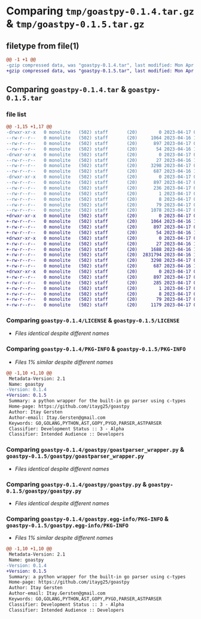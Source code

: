 # Comparing `tmp/goastpy-0.1.4.tar.gz` & `tmp/goastpy-0.1.5.tar.gz`

## filetype from file(1)

```diff
@@ -1 +1 @@
-gzip compressed data, was "goastpy-0.1.4.tar", last modified: Mon Apr 17 08:15:52 2023, max compression
+gzip compressed data, was "goastpy-0.1.5.tar", last modified: Mon Apr 17 08:31:28 2023, max compression
```

## Comparing `goastpy-0.1.4.tar` & `goastpy-0.1.5.tar`

### file list

```diff
@@ -1,15 +1,17 @@
-drwxr-xr-x   0 monolite   (502) staff       (20)        0 2023-04-17 08:15:52.117272 goastpy-0.1.4/
--rw-r--r--   0 monolite   (502) staff       (20)     1064 2023-04-16 11:48:27.000000 goastpy-0.1.4/LICENSE
--rw-r--r--   0 monolite   (502) staff       (20)      897 2023-04-17 08:15:52.117355 goastpy-0.1.4/PKG-INFO
--rw-r--r--   0 monolite   (502) staff       (20)       54 2023-04-16 11:48:27.000000 goastpy-0.1.4/README.md
-drwxr-xr-x   0 monolite   (502) staff       (20)        0 2023-04-17 08:15:52.116426 goastpy-0.1.4/goastpy/
--rw-r--r--   0 monolite   (502) staff       (20)       27 2023-04-16 13:44:10.000000 goastpy-0.1.4/goastpy/__init__.py
--rw-r--r--   0 monolite   (502) staff       (20)     3298 2023-04-17 07:48:55.000000 goastpy-0.1.4/goastpy/goastparser_wrapper.py
--rw-r--r--   0 monolite   (502) staff       (20)      687 2023-04-16 13:44:59.000000 goastpy-0.1.4/goastpy/goastpy.py
-drwxr-xr-x   0 monolite   (502) staff       (20)        0 2023-04-17 08:15:52.117142 goastpy-0.1.4/goastpy.egg-info/
--rw-r--r--   0 monolite   (502) staff       (20)      897 2023-04-17 08:15:52.000000 goastpy-0.1.4/goastpy.egg-info/PKG-INFO
--rw-r--r--   0 monolite   (502) staff       (20)      236 2023-04-17 08:15:52.000000 goastpy-0.1.4/goastpy.egg-info/SOURCES.txt
--rw-r--r--   0 monolite   (502) staff       (20)        1 2023-04-17 08:15:52.000000 goastpy-0.1.4/goastpy.egg-info/dependency_links.txt
--rw-r--r--   0 monolite   (502) staff       (20)        8 2023-04-17 08:15:52.000000 goastpy-0.1.4/goastpy.egg-info/top_level.txt
--rw-r--r--   0 monolite   (502) staff       (20)       79 2023-04-17 08:15:52.117709 goastpy-0.1.4/setup.cfg
--rw-r--r--   0 monolite   (502) staff       (20)     1078 2023-04-17 08:15:46.000000 goastpy-0.1.4/setup.py
+drwxr-xr-x   0 monolite   (502) staff       (20)        0 2023-04-17 08:31:28.954026 goastpy-0.1.5/
+-rw-r--r--   0 monolite   (502) staff       (20)     1064 2023-04-16 11:48:27.000000 goastpy-0.1.5/LICENSE
+-rw-r--r--   0 monolite   (502) staff       (20)      897 2023-04-17 08:31:28.954114 goastpy-0.1.5/PKG-INFO
+-rw-r--r--   0 monolite   (502) staff       (20)       54 2023-04-16 11:48:27.000000 goastpy-0.1.5/README.md
+drwxr-xr-x   0 monolite   (502) staff       (20)        0 2023-04-17 08:31:28.952368 goastpy-0.1.5/goastpy/
+-rw-r--r--   0 monolite   (502) staff       (20)       27 2023-04-16 13:44:10.000000 goastpy-0.1.5/goastpy/__init__.py
+-rw-r--r--   0 monolite   (502) staff       (20)     1688 2023-04-16 11:49:12.000000 goastpy-0.1.5/goastpy/goastparser.h
+-rw-r--r--   0 monolite   (502) staff       (20)  2831794 2023-04-16 11:49:12.000000 goastpy-0.1.5/goastpy/goastparser.so
+-rw-r--r--   0 monolite   (502) staff       (20)     3298 2023-04-17 07:48:55.000000 goastpy-0.1.5/goastpy/goastparser_wrapper.py
+-rw-r--r--   0 monolite   (502) staff       (20)      687 2023-04-16 13:44:59.000000 goastpy-0.1.5/goastpy/goastpy.py
+drwxr-xr-x   0 monolite   (502) staff       (20)        0 2023-04-17 08:31:28.953904 goastpy-0.1.5/goastpy.egg-info/
+-rw-r--r--   0 monolite   (502) staff       (20)      897 2023-04-17 08:31:28.000000 goastpy-0.1.5/goastpy.egg-info/PKG-INFO
+-rw-r--r--   0 monolite   (502) staff       (20)      285 2023-04-17 08:31:28.000000 goastpy-0.1.5/goastpy.egg-info/SOURCES.txt
+-rw-r--r--   0 monolite   (502) staff       (20)        1 2023-04-17 08:31:28.000000 goastpy-0.1.5/goastpy.egg-info/dependency_links.txt
+-rw-r--r--   0 monolite   (502) staff       (20)        8 2023-04-17 08:31:28.000000 goastpy-0.1.5/goastpy.egg-info/top_level.txt
+-rw-r--r--   0 monolite   (502) staff       (20)       79 2023-04-17 08:31:28.954501 goastpy-0.1.5/setup.cfg
+-rw-r--r--   0 monolite   (502) staff       (20)     1179 2023-04-17 08:31:02.000000 goastpy-0.1.5/setup.py
```

### Comparing `goastpy-0.1.4/LICENSE` & `goastpy-0.1.5/LICENSE`

 * *Files identical despite different names*

### Comparing `goastpy-0.1.4/PKG-INFO` & `goastpy-0.1.5/PKG-INFO`

 * *Files 1% similar despite different names*

```diff
@@ -1,10 +1,10 @@
 Metadata-Version: 2.1
 Name: goastpy
-Version: 0.1.4
+Version: 0.1.5
 Summary: a python wrapper for the built-in go parser using c-types
 Home-page: https://github.com/itayg25/goastpy
 Author: Itay Gersten
 Author-email: Itay.Gersten@gmail.com
 Keywords: GO,GOLANG,PYTHON,AST,GOPY,PYGO,PARSER,ASTPARSER
 Classifier: Development Status :: 3 - Alpha
 Classifier: Intended Audience :: Developers
```

### Comparing `goastpy-0.1.4/goastpy/goastparser_wrapper.py` & `goastpy-0.1.5/goastpy/goastparser_wrapper.py`

 * *Files identical despite different names*

### Comparing `goastpy-0.1.4/goastpy/goastpy.py` & `goastpy-0.1.5/goastpy/goastpy.py`

 * *Files identical despite different names*

### Comparing `goastpy-0.1.4/goastpy.egg-info/PKG-INFO` & `goastpy-0.1.5/goastpy.egg-info/PKG-INFO`

 * *Files 1% similar despite different names*

```diff
@@ -1,10 +1,10 @@
 Metadata-Version: 2.1
 Name: goastpy
-Version: 0.1.4
+Version: 0.1.5
 Summary: a python wrapper for the built-in go parser using c-types
 Home-page: https://github.com/itayg25/goastpy
 Author: Itay Gersten
 Author-email: Itay.Gersten@gmail.com
 Keywords: GO,GOLANG,PYTHON,AST,GOPY,PYGO,PARSER,ASTPARSER
 Classifier: Development Status :: 3 - Alpha
 Classifier: Intended Audience :: Developers
```

